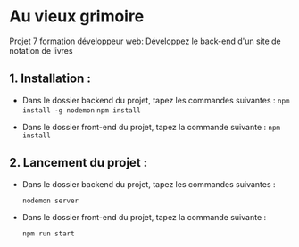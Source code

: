 # Au vieux grimoire
Projet 7 formation développeur web: Développez le back-end d'un site de notation de livres

## 1. Installation :
- Dans le dossier backend du projet, tapez les commandes suivantes :
    `npm install -g nodemon`
    `npm install`

- Dans le dossier front-end du projet, tapez la commande suivante :
    `npm install`

## 2. Lancement du projet :
- Dans le dossier backend du projet, tapez les commandes suivantes :

    `nodemon server`

- Dans le dossier front-end du projet, tapez la commande suivante :

    `npm run start`



